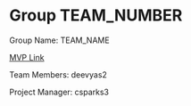 # Group TEAM_NUMBER
Group Name: TEAM_NAME

[MVP Link](http://cs196.cs.illinois.edu)

Team Members: deevyas2

Project Manager: csparks3
